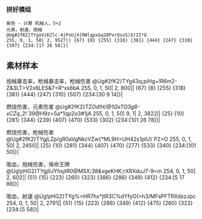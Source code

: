 
### 拼好模组

```
紫色 - 计算 机械人，5+2
元素，射速，炮械
@Ug#2fK2}TYgoVzKZlc-4jPxUjX{RWlqpx&q28PxrQsvS)X(II*O
255, 0, 1, 50| 2, 9527|| {67} {8} {255} {318} {381} {444} {247} {310} {507} {234:[17 26 58]}|
```

## 素材样本


炮械暴击率，枪械暴击率，枪械伤害
@Ug#2fK2}TYg43q;piHg+!R6m2-Z&3LT>V2x6LES&7+R^xs6bA
255, 0, 1, 50| 2, 800|| {67} {8} {255} {318} {381} {444} {247} {310} {507} {234:[30 9 14]}|


燃烧伤害，元素伤害
@Ug#2fK2}TZ*Od!H/@1QxTO3g8-xCZq*_2!`39@H9z>Sa*1qp2o3#1jA
255, 0, 1, 50| 9, 1| 2, 3822|| {25} {10} {281} {344} {239} {407} {470} {533} {302} {234:[101 26 78]}|

燃烧伤害，枪械伤害
@Ug#2fK2}TYgjLZp/gR0aVgNkcVZw{*ML9H>UH42s1plU}`P2>O
255, 0, 1, 50| 2, 2450|| {25} {10} {281} {344} {407} {470} {277} {533} {340} {234:[101 50]}|



吸血，炮械伤害，保命王牌
@Ug!pHG2}TYgjIIJYhx*jtR0@MSX;38&s*geKHK;rXRXduJ7-9<m
254, 0, 1, 50| 2, 602|| {51} {15} {223} {260} {323} {386} {286} {349} {412} {234:[5 17 86]}|

吸血，射速
@Ug!pHG2}TYg%=HR7hx*jtR3C%dYfyO(>h3/MFsPFTRXdszJpc
254, 0, 1, 50| 2, 2791|| {51} {15} {223} {286} {349} {412} {475} {260} {323} {234:[5 58]}|
